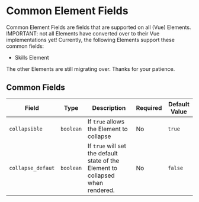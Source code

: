 # Common Element Fields

Common Element Fields are fields that are supported on all (Vue) Elements. IMPORTANT: not all Elements have converted 
over to their Vue implementations yet! Currently, the following Elements support these common fields: 

- Skills Element

The other Elements are still migrating over.  Thanks for your patience.

## Common Fields

| Field             | Type      | Description                                                                     | Required | Default Value |
|-------------------|-----------|---------------------------------------------------------------------------------|----------|---------------|
| `collapsible`     | `boolean` | If `true` allows the Element to collapse                                        | No       | `true`        |
| `collapse_defaut` | `boolean` | If `true` will set the default state of the Element to collapsed when rendered. | No       | `false`       |
